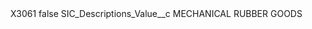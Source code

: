 <?xml version="1.0" encoding="UTF-8"?>
<CustomMetadata xmlns="http://soap.sforce.com/2006/04/metadata" xmlns:xsi="http://www.w3.org/2001/XMLSchema-instance" xmlns:xsd="http://www.w3.org/2001/XMLSchema">
    <label>X3061</label>
    <protected>false</protected>
    <values>
        <field>SIC_Descriptions_Value__c</field>
        <value xsi:type="xsd:string">MECHANICAL RUBBER GOODS</value>
    </values>
</CustomMetadata>
